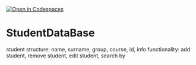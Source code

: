 [![Open in Codespaces](https://classroom.github.com/assets/launch-codespace-7f7980b617ed060a017424585567c406b6ee15c891e84e1186181d67ecf80aa0.svg)](https://classroom.github.com/open-in-codespaces?assignment_repo_id=12467363)
# StudentDataBase

student structure: name, surname, group, course, id, info
functionality: add student, remove student, edit student, search by

